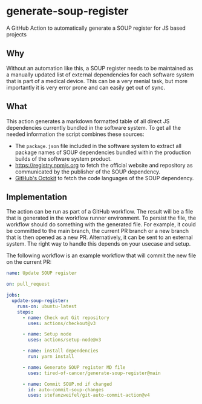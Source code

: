 # generate-soup-register

A GitHub Action to automatically generate a SOUP register for JS based projects

## Why

Without an automation like this, a SOUP register needs to be maintained as a manually updated list of external dependencies for each software system that is part of a medical device. This can be a very menial task, but more importantly it is very error prone and can easily get out of sync.

## What

This action generates a markdown formatted table of all direct JS dependencies currently bundled in the software system. To get all the needed information the script combines these sources:

- The `package.json` file included in the software system to extract all package names of SOUP dependencies bundled within the production builds of the software system product.
- https://registry.npmjs.org to fetch the official website and repository as communicated by the publisher of the SOUP dependency.
- [GitHub's Octokit](https://github.com/octokit/octokit.js) to fetch the code languages of the SOUP dependency.

## Implementation

The action can be run as part of a GitHub workflow. The result will be a file that is generated in the workflow runner environment. To persist the file, the workflow should do something with the generated file. For example, it could be committed to the main branch, the current PR branch or a new branch that is then opened as a new PR. Alternatively, it can be sent to an external system. The right way to handle this depends on your usecase and setup.

The following workflow is an example workflow that will commit the new file on the current PR:

```yml
name: Update SOUP register

on: pull_request

jobs:
  update-soup-register:
    runs-on: ubuntu-latest
    steps:
      - name: Check out Git repository
        uses: actions/checkout@v3

      - name: Setup node
        uses: actions/setup-node@v3

      - name: install dependencies
        run: yarn install

      - name: Generate SOUP register MD file
        uses: tired-of-cancer/generate-soup-register@main

      - name: Commit SOUP.md if changed
        id: auto-commit-soup-changes
        uses: stefanzweifel/git-auto-commit-action@v4
```

